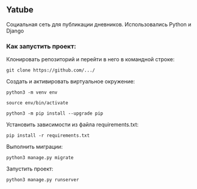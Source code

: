 ## Yatube
Cоциальная сеть для публикации дневников. Использовались Python и Django

### Как запустить проект:

Клонировать репозиторий и перейти в него в командной строке:

```
git clone https://github.com/.../
```


Cоздать и активировать виртуальное окружение:

```
python3 -m venv env
```

```
source env/bin/activate
```

```
python3 -m pip install --upgrade pip
```

Установить зависимости из файла requirements.txt:

```
pip install -r requirements.txt
```

Выполнить миграции:

```
python3 manage.py migrate
```

Запустить проект:

```
python3 manage.py runserver
```

